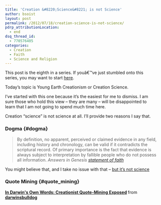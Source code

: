 ```yaml
---
title: 'Creation &#8220;Science&#8221; is not Science'
author: bsoist
layout: post
permalink: /2012/07/18/creation-science-is-not-science/
pdrp_attributionLocation:
  - end
dsq_thread_id:
  - 770576405
categories:
  - Creation
  - Faith
  - Science and Religion
---
```

This post is the eighth in a series. If youâ€™ve just stumbled onto this series, you may want to start [here][1].

Today&#8217;s topic is Young Earth Creationism or Creation Science.

I&#8217;ve started with this one because it&#8217;s the easiest for me to dismiss. I am sure those who hold this view &#8211; they are many &#8211; will be disappointed to learn that I am not going to spend much time here.

Creation &#8220;science&#8221; is not science at all. I&#8217;ll provide two reasons I say that.

### Dogma {#dogma}

> By definition, no apparent, perceived or claimed evidence in any field, including history and chronology, can be valid if it contradicts the scriptural record. Of primary importance is the fact that evidence is always subject to interpretation by fallible people who do not possess all information. <cite>Answers in Genesis <a href="http://www.answersingenesis.org/about/faith">statement of faith</a></cite>

You might believe that, and I take no issue with that &#8211; [but it&#8217;s not science][2]

### Quote Mining {#quote_mining}

<div style="margin-bottom:5px">
  <strong> <a href="http://www.slideshare.net/darwinsbulldog/in-darwins-own-words-creationist-quotemining-exposed" title="In Darwin&#39;s Own Words: Creationist Quote-Mining Exposed" target="_blank">In Darwin's Own Words: Creationist Quote-Mining Exposed</a> </strong> from <strong><a href="http://www.slideshare.net/darwinsbulldog" target="_blank">darwinsbulldog</a></strong>
</div>

 [1]: http://whsjr.soistmann.com/oped/category/faith/science-and-religion/creation-evolutoin/
 [2]: http://whsjr.soistmann.com/oped/2012/07/11/what-is-the-meaning-of-science/